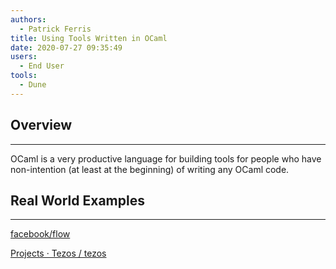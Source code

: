 ```yaml
---
authors:
  - Patrick Ferris
title: Using Tools Written in OCaml
date: 2020-07-27 09:35:49
users:
  - End User
tools:
  - Dune
---
```

## Overview

---

OCaml is a very productive language for building tools for people who have non-intention (at least at the beginning) of writing any OCaml code.

## Real World Examples

---

[facebook/flow](https://github.com/facebook/flow)

[Projects · Tezos / tezos](https://gitlab.com/tezos/tezos)